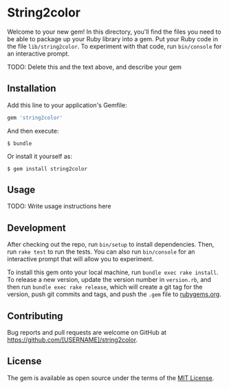 # String2color

Welcome to your new gem! In this directory, you'll find the files you need to be able to package up your Ruby library into a gem. Put your Ruby code in the file `lib/string2color`. To experiment with that code, run `bin/console` for an interactive prompt.

TODO: Delete this and the text above, and describe your gem

## Installation

Add this line to your application's Gemfile:

```ruby
gem 'string2color'
```

And then execute:

    $ bundle

Or install it yourself as:

    $ gem install string2color

## Usage

TODO: Write usage instructions here

## Development

After checking out the repo, run `bin/setup` to install dependencies. Then, run `rake test` to run the tests. You can also run `bin/console` for an interactive prompt that will allow you to experiment.

To install this gem onto your local machine, run `bundle exec rake install`. To release a new version, update the version number in `version.rb`, and then run `bundle exec rake release`, which will create a git tag for the version, push git commits and tags, and push the `.gem` file to [rubygems.org](https://rubygems.org).

## Contributing

Bug reports and pull requests are welcome on GitHub at https://github.com/[USERNAME]/string2color.

## License

The gem is available as open source under the terms of the [MIT License](https://opensource.org/licenses/MIT).
